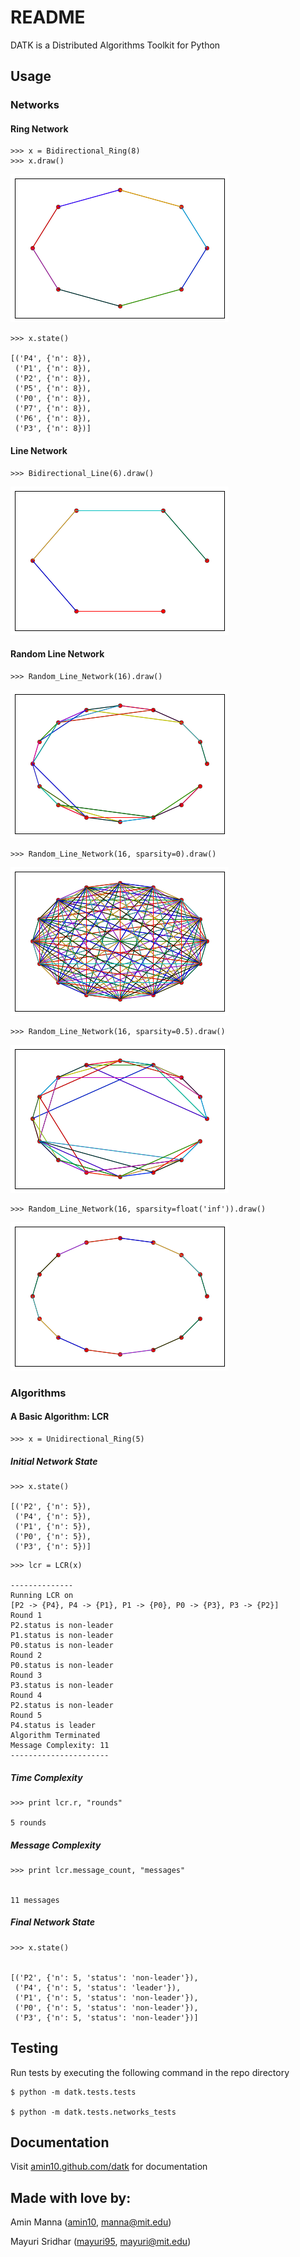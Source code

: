 # README

DATK is a Distributed Algorithms Toolkit for Python

## Usage

### Networks

#### Ring Network


    >>> x = Bidirectional_Ring(8)
    >>> x.draw()


![png](readme/output_3_0.png)

    >>> x.state()

    [('P4', {'n': 8}),
     ('P1', {'n': 8}),
     ('P2', {'n': 8}),
     ('P5', {'n': 8}),
     ('P0', {'n': 8}),
     ('P7', {'n': 8}),
     ('P6', {'n': 8}),
     ('P3', {'n': 8})]

#### Line Network

    >>> Bidirectional_Line(6).draw()

![png](readme/output_6_0.png)


#### Random Line Network

    >>> Random_Line_Network(16).draw()

![png](readme/output_8_0.png)


    >>> Random_Line_Network(16, sparsity=0).draw()

![png](readme/output_9_0.png)

    >>> Random_Line_Network(16, sparsity=0.5).draw()

![png](readme/output_10_0.png)

    >>> Random_Line_Network(16, sparsity=float('inf')).draw()

![png](readme/output_11_0.png)


### Algorithms

#### A Basic Algorithm: LCR

    >>> x = Unidirectional_Ring(5)

##### Initial Network State

    >>> x.state()

    [('P2', {'n': 5}),
     ('P4', {'n': 5}),
     ('P1', {'n': 5}),
     ('P0', {'n': 5}),
     ('P3', {'n': 5})]

<!-- -->

    >>> lcr = LCR(x)

    --------------
    Running LCR on
    [P2 -> {P4}, P4 -> {P1}, P1 -> {P0}, P0 -> {P3}, P3 -> {P2}]
    Round 1
    P2.status is non-leader
    P1.status is non-leader
    P0.status is non-leader
    Round 2
    P0.status is non-leader
    Round 3
    P3.status is non-leader
    Round 4
    P2.status is non-leader
    Round 5
    P4.status is leader
    Algorithm Terminated
    Message Complexity: 11
    ----------------------


##### Time Complexity

    >>> print lcr.r, "rounds"

    5 rounds


##### Message Complexity

    >>> print lcr.message_count, "messages"


    11 messages


##### Final Network State

    >>> x.state()


    [('P2', {'n': 5, 'status': 'non-leader'}),
     ('P4', {'n': 5, 'status': 'leader'}),
     ('P1', {'n': 5, 'status': 'non-leader'}),
     ('P0', {'n': 5, 'status': 'non-leader'}),
     ('P3', {'n': 5, 'status': 'non-leader'})]


## Testing

Run tests by executing the following command in the repo directory

    $ python -m datk.tests.tests

    $ python -m datk.tests.networks_tests

## Documentation

Visit [amin10.github.com/datk](http://amin10.github.io/datk/) for documentation


## Made with love by:

Amin Manna ([amin10][amin_gh], [manna@mit.edu][amin_email])

Mayuri Sridhar ([mayuri95][mayuri_gh], [mayuri@mit.edu][mayuri_email])

[amin_email]:mailto:manna@mit.edu
[amin_gh]:http://github.com/amin10
[mayuri_email]:mailto:mayuri@mit.edu
[mayuri_gh]:http://github.com/mayuri95